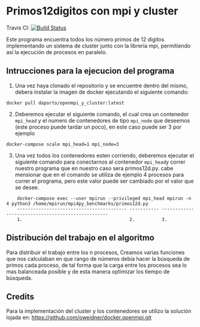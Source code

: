# Primos12digitos con mpi y cluster

Travis CI: [![Build Status](https://travis-ci.org/ocramz/docker.openmpi.svg?branch=master)](https://travis-ci.org/ocramz/docker.openmpi)

Este programa encuentra todos los número primos de 12 digitos implementando un sistema de cluster junto con la libreria mpi, permitiendo así la ejecución de procesos en paralelo.

## Intrucciones para la ejecucion del programa

1. Una vez haya clonado el repositorio y se encuentre dentro del mismo, debera instalar la imagen de docker ejecutando el siguiente comando:

```
docker pull daporto/openmpi_y_cluster:latest
```

2. Deberemos ejecutar el siguiente comando, el cual crea un contenedor `mpi_head` y el numero de contenedores de tipo `mpi_node` que deseemos (este proceso puede tardar un poco), en este caso puede ser 3 por ejemplo

```
docker-compose scale mpi_head=1 mpi_node=3
```
3. Una vez todos los contenedores esten corriendo, deberemos ejecutar el siguiente comando para conectarnos al contenedor `mpi_head`y correr nuestro programa que en nuestro caso sera primos12d.py. cabe mensionar que en el comando se utiliza de ejemplo 4 procesos para correr el programa, pero este valor puede ser cambiado por el valor que se desee.

```
    docker-compose exec --user mpirun --privileged mpi_head mpirun -n 4 python3 /home/mpirun/mpi4py_benchmarks/primos12d.py
    ----------------------------------------- ----------- --------------------------------------------------
    1.                                        2.          3.
```

## Distribución del trabajo en el algoritmo

Para distribuir el trabajo entre los n procesos, Creamos varias funciones que nos calculaban en que rango de números debía hacer la búsqueda de primos cada proceso, de tal forma que la carga entre los procesos sea lo mas balanceada posible y de esta manera optimizar los tiempo de búsqueda.

## Credits

Para la implementación del cluster y los contenedores se utilizo la solución lojada en: https://github.com/oweidner/docker.openmpi.git
